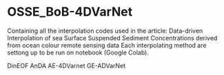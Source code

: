 # OSSE_BoB-4DVarNet
Containing all the interpolation codes used in the article: Data-driven Interpolation of sea Surface Suspended Sediment Concentrations derived from ocean colour remote sensing data 
Each interpolating method are settong up to be run on notebook (Google Colab). 

DinEOF
AnDA
AE-4DVarnet
GE-ADVarNet

